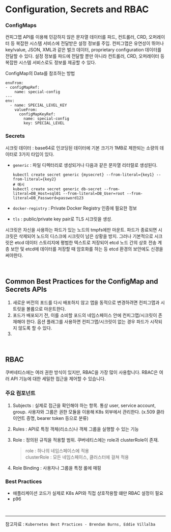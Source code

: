 # Configuration, Secrets and RBAC

### ConfigMaps

컨피그맵 API를 이용해 민감하지 않은 문자열 데이터를 파드, 컨트롤러, CRD, 오퍼레이터 등 복잡한 시스템 서비스에 전달받은 설정 정보를 주입. 컨피그맵은 유연성이 뛰어나 key/value, JSON, XML과 같은 벌크 데이터, proprietary configuration 데이터를 전달할 수 있다. 설정 정보를 파드에 전달할 뿐만 아니라 컨트롤러, CRD, 오퍼레이터 등 복잡한 시스템 서비스로도 정보를 제공할 수 있다.

ConfigMap의 Data를 참조하는 방법

```shell
envFrom:
- configMapRef:
    name: special-config
---
env:
  - name: SPECIAL_LEVEL_KEY
    valueFrom:
      configMapKeyRef:
        name: special-config
        key: SPECIAL_LEVEL
```

### Secrets

시크릿 데이터 : base64로 인코딩된 데이터에 기본 크기가 1MB로 제한되는 소량의 데이터로 3가지 타입이 있다.

- `generic` : 파일 디렉터리로 생성되거나 다음과 같은 문자열 리터럴로 생성된다.
  
      kubectl create secret generic {mysecret} --from-literal={key1} --from-literal={key2}
      # 예시
      kubectl create secret generic db-secret --from-literal=DB_Host=sql01 --from-literal=DB_User=root --from-literal=DB_Password=password123

- `docker-registry` : Private Docker Registry 인증에 필요한 정보

- `tls` : public/private key pair로 TLS 시크릿을 생성.

시크릿은 자신을 사용하는 파드가 있는 노드의 tmpfs에만 마운트. 파드가 종료되면 시크릿은 삭제되어 노드의 디스크에 시크릿이 남은 상황을 방지.
그러나 기본적으로 시크릿은 etcd 데이터 스토리지에 평범한 텍스트로 저장되어 etcd 노드 간의 상호 전송 계층 보안 및 etcd에 데이터를 저장할 때 암호화를 하는 등 etcd 환경의 보안에도 신경을 써야한다.

<br>

## Common Best Practices for the ConfigMap and Secrets APIs

1. 새로운 버전의 포드를 다시 배포하지 않고 앱을 동적으로 변경하려면 컨피그맵과 시트릿을 볼륨으로 마운트한다.
2. 포드가 배포되기 전, 이를 소비할 포드의 네임스페이스 안에 컨피그맵/시크릿이 존재해야 한다. 옵션 플래그를 사용하면 컨피그맵/시크릿이 없는 경우 파드가 시작되지 않도록 할 수 있다.
3. 

<br>

## RBAC

쿠버네티스에는 여러 권한 방식이 있지만, RBAC을 가장 많이 사용합니다. RBAC은 여러 API 기능에 대한 세밀한 접근을 제어할 수 있습니다.

### 주요 컴포넌트

1. Subjects : 실제로 접근을 확인해야 하는 항목. 통상 user, service account, group. 사용자와 그룹은 권한 모듈을 이용해 K8s 외부에서 관리한다. (x.509 클라이언트 증명, bearer token 등으로 분류)
2. Rules : API로 특정 객체(리소스)나 객체 그룹을 실행할 수 있는 기능
3. Role : 정의된 규칙을 적용할 범위. 쿠버네티스에는 role과 clusterRole이 존재.
   
   > role : 하나의 네임스페이스에 적용 <br>
   > clusterRole : 모든 네임스페이스, 클러스터에 걸쳐 적용
4. Role Binding : 사용자나 그룹을 특정 롤에 매핑

### Best Practices

- 애플리케이션 코드가 실제로 K8s API와 직접 상호작용할 떄만 RBAC 설정이 필요
- p96

<br>

---

참고자료 : `Kubernetes Best Practices - Brendan Burns, Eddie Villalba`
